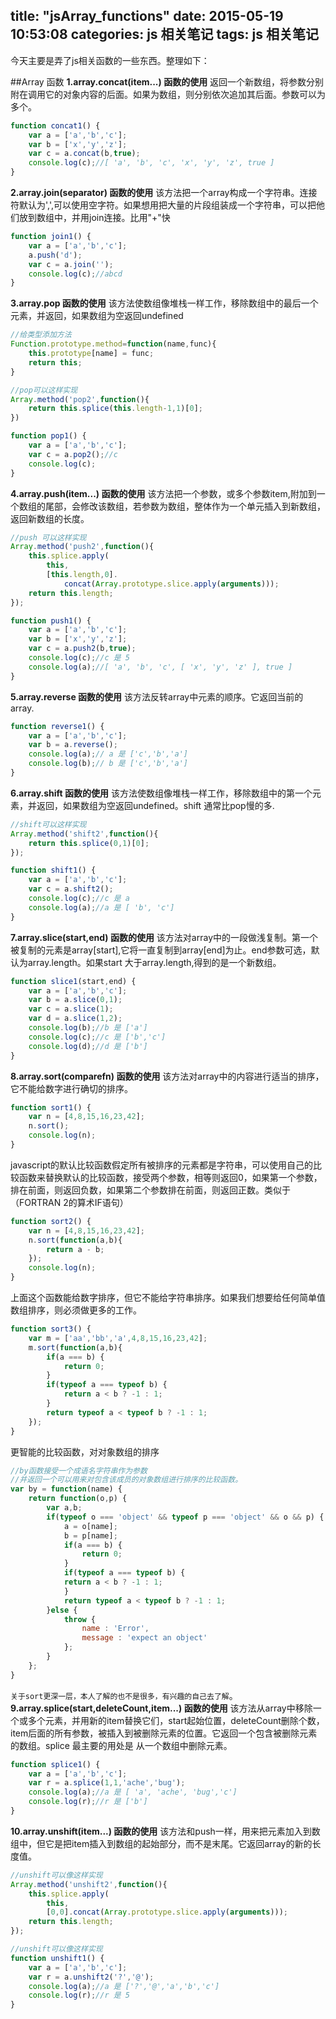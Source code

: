 title: "jsArray_functions"
date: 2015-05-19 10:53:08
categories: js 相关笔记
tags: js 相关笔记
---
今天主要是弄了js相关函数的一些东西。整理如下：
<!--more-->
##Array 函数
**1.array.concat(item...) 函数的使用**
返回一个新数组，将参数分别附在调用它的对象内容的后面。如果为数组，则分别依次追加其后面。参数可以为多个。
```js
function concat1() {
	var a = ['a','b','c'];
	var b = ['x','y','z'];
	var c = a.concat(b,true);
    console.log(c);//[ 'a', 'b', 'c', 'x', 'y', 'z', true ]
}
```

**2.array.join(separator) 函数的使用**
该方法把一个array构成一个字符串。连接符默认为',',可以使用空字符。如果想用把大量的片段组装成一个字符串，可以把他们放到数组中，并用join连接。比用"+"快
```js
function join1() {
	var a = ['a','b','c'];
	a.push('d');
	var c = a.join('');
	console.log(c);//abcd
}
```
**3.array.pop 函数的使用**
该方法使数组像堆栈一样工作，移除数组中的最后一个元素，并返回，如果数组为空返回undefined
```js
//给类型添加方法
Function.prototype.method=function(name,func){
	this.prototype[name] = func;
	return this;
}
```
```js
//pop可以这样实现
Array.method('pop2',function(){
	return this.splice(this.length-1,1)[0];
})
```
```js
function pop1() {
	var a = ['a','b','c'];
	var c = a.pop2();//c
	console.log(c);
}
```
**4.array.push(item...) 函数的使用**
该方法把一个参数，或多个参数item,附加到一个数组的尾部，会修改该数组，若参数为数组，整体作为一个单元插入到新数组，返回新数组的长度。
```js
//push 可以这样实现
Array.method('push2',function(){
	this.splice.apply(
		this,
		[this.length,0].
			concat(Array.prototype.slice.apply(arguments)));
	return this.length;
});
```
```js
function push1() {
	var a = ['a','b','c'];
	var b = ['x','y','z'];
	var c = a.push2(b,true);
	console.log(c);//c 是 5
	console.log(a);//[ 'a', 'b', 'c', [ 'x', 'y', 'z' ], true ]
}
```
**5.array.reverse 函数的使用**
该方法反转array中元素的顺序。它返回当前的array.
```js
function reverse1() {
	var a = ['a','b','c'];
	var b = a.reverse();
	console.log(a);// a 是 ['c','b','a']
	console.log(b);// b 是 ['c','b','a']
}
```
**6.array.shift 函数的使用**
该方法使数组像堆栈一样工作，移除数组中的第一个元素，并返回，如果数组为空返回undefined。shift 通常比pop慢的多.
```js
//shift可以这样实现
Array.method('shift2',function(){
	return this.splice(0,1)[0];
});
```
```js
function shift1() {
	var a = ['a','b','c'];
	var c = a.shift2();
	console.log(c);//c 是 a
	console.log(a);//a 是 [ 'b', 'c']
}
```
**7.array.slice(start,end) 函数的使用**
该方法对array中的一段做浅复制。第一个被复制的元素是array[start],它将一直复制到array[end]为止。end参数可选，默认为array.length。如果start 大于array.length,得到的是一个新数组。
```js
function slice1(start,end) {
	var a = ['a','b','c'];
	var b = a.slice(0,1);
	var c = a.slice(1);
	var d = a.slice(1,2);
	console.log(b);//b 是 ['a']
	console.log(c);//c 是 ['b','c']
	console.log(d);//d 是 ['b']
}
```
**8.array.sort(comparefn) 函数的使用**
该方法对array中的内容进行适当的排序，它不能给数字进行确切的排序。
```js
function sort1() {
	var n = [4,8,15,16,23,42];
	n.sort();
	console.log(n);
}
```
javascript的默认比较函数假定所有被排序的元素都是字符串，可以使用自己的比较函数来替换默认的比较函数，接受两个参数，相等则返回0，如果第一个参数，排在前面，则返回负数，如果第二个参数排在前面，则返回正数。类似于（FORTRAN 2的算术IF语句）
```js
function sort2() {
	var n = [4,8,15,16,23,42];
	n.sort(function(a,b){
		return a - b;
	});
	console.log(n);
}
```
上面这个函数能给数字排序，但它不能给字符串排序。如果我们想要给任何简单值数组排序，则必须做更多的工作。
```js
function sort3() {
	var m = ['aa','bb','a',4,8,15,16,23,42];
	m.sort(function(a,b){
		if(a === b) {
			return 0;
		}
		if(typeof a === typeof b) {
			return a < b ? -1 : 1;
		}
		return typeof a < typeof b ? -1 : 1;
	});
}
```
更智能的比较函数，对对象数组的排序
```js
//by函数接受一个成语名字符串作为参数
//并返回一个可以用来对包含该成员的对象数组进行排序的比较函数。
var by = function(name) {
    return function(o,p) {
    	var a,b;
    	if(typeof o === 'object' && typeof p === 'object' && o && p) {
    		a = o[name];
    		b = p[name];
    		if(a === b) {
    			return 0;
    		}
    		if(typeof a === typeof b) {
			return a < b ? -1 : 1;
			}
			return typeof a < typeof b ? -1 : 1;
    	}else {
    		throw {
    			name : 'Error',
    			message : 'expect an object'
    		};
    	}
    };
}
```
`关于sort更深一层，本人了解的也不是很多，有兴趣的自己去了解`。
**9.array.splice(start,deleteCount,item...) 函数的使用**
该方法从array中移除一个或多个元素，并用新的item替换它们，start起始位置，deleteCount删除个数，item后面的所有参数，被插入到被删除元素的位置。它返回一个包含被删除元素的数组。splice 最主要的用处是 从一个数组中删除元素。
```js
function splice1() {
	var a = ['a','b','c'];
	var r = a.splice(1,1,'ache','bug');
	console.log(a);//a 是 [ 'a', 'ache', 'bug','c']
	console.log(r);//r 是 ['b']
}
```
**10.array.unshift(item...) 函数的使用**
该方法和push一样，用来把元素加入到数组中，但它是把item插入到数组的起始部分，而不是末尾。它返回array的新的长度值。
```js
//unshift可以像这样实现
Array.method('unshift2',function(){
	this.splice.apply(
		this,
		[0,0].concat(Array.prototype.slice.apply(arguments)));
	return this.length;
});
```
```js
//unshift可以像这样实现
function unshift1() {
	var a = ['a','b','c'];
	var r = a.unshift2('?','@');
	console.log(a);//a 是 ['?','@','a','b','c']
	console.log(r);//r 是 5
}
```